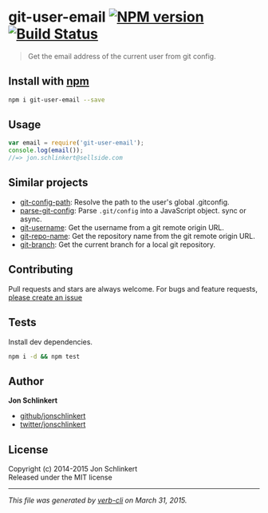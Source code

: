 # git-user-email [![NPM version](https://badge.fury.io/js/git-user-email.svg)](http://badge.fury.io/js/git-user-email)  [![Build Status](https://travis-ci.org/jonschlinkert/git-user-email.svg)](https://travis-ci.org/jonschlinkert/git-user-email)  

> Get the email address of the current user from git config.

## Install with [npm](npmjs.org)

```bash
npm i git-user-email --save
```

## Usage

```js
var email = require('git-user-email');
console.log(email());
//=> jon.schlinkert@sellside.com
```

## Similar projects
* [git-config-path](https://github.com/jonschlinkert/git-config-path): Resolve the path to the user's global .gitconfig.
* [parse-git-config](https://github.com/jonschlinkert/parse-git-config): Parse `.git/config` into a JavaScript object. sync or async.
* [git-username](https://github.com/jonschlinkert/git-username): Get the username from a git remote origin URL.
* [git-repo-name](https://github.com/jonschlinkert/git-repo-name): Get the repository name from the git remote origin URL.
* [git-branch](https://github.com/jonschlinkert/git-branch): Get the current branch for a local git repository.

## Contributing
Pull requests and stars are always welcome. For bugs and feature requests, [please create an issue](https://github.com/jonschlinkert/git-user-email/issues)

## Tests
Install dev dependencies.

```bash
npm i -d && npm test
```

## Author

**Jon Schlinkert**
 
+ [github/jonschlinkert](https://github.com/jonschlinkert)
+ [twitter/jonschlinkert](http://twitter.com/jonschlinkert) 

## License
Copyright (c) 2014-2015 Jon Schlinkert  
Released under the MIT license

***

_This file was generated by [verb-cli](https://github.com/assemble/verb-cli) on March 31, 2015._